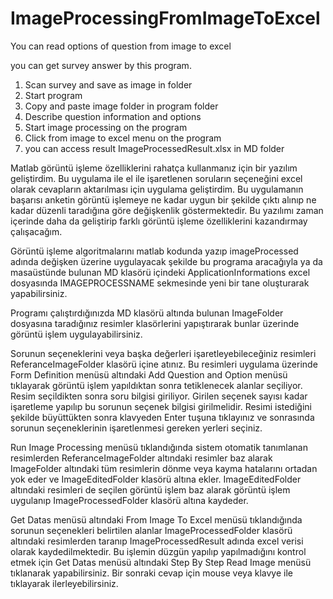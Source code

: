 # ImageProcessingFromImageToExcel
You can read options of question from image to excel

you can get survey answer by this program.
1. Scan survey and save as image in folder
2. Start program
3. Copy and paste image folder in program folder
4. Describe question information and options
5. Start image processing on the program
6. Click from image to excel menu on the program
7. you can access result ImageProcessedResult.xlsx in MD folder

Matlab görüntü işleme özelliklerini rahatça kullanmanız için bir yazılım geliştirdim.
Bu uygulama ile el ile işaretlenen soruların seçeneğini excel olarak cevapların aktarılması için uygulama geliştirdim.
Bu uygulamanın başarısı anketin görüntü işlemeye ne kadar uygun bir şekilde çıktı alınıp ne kadar düzenli taradığına göre değişkenlik göstermektedir.
Bu yazılımı zaman içerinde daha da geliştirip farklı görüntü işleme özelliklerini kazandırmay çalışacağım.

Görüntü işleme algoritmalarını matlab kodunda yazıp imageProcessed adında değişken üzerine uygulayacak şekilde bu programa aracağıyla ya da masaüstünde bulunan MD klasörü içindeki ApplicationInformations excel dosyasında IMAGEPROCESSNAME sekmesinde yeni bir tane oluşturarak yapabilirsiniz.

Programı çalıştırdığınızda MD klasörü altında bulunan ImageFolder dosyasına taradığınız resimler klasörlerini yapıştırarak bunlar üzerinde görüntü işlem uygulayabilirsiniz.

Sorunun seçeneklerini veya başka değerleri işaretleyebileceğiniz resimleri ReferanceImageFolder klasörü içine atınız. 
Bu resimleri uygulama üzerinde Form Definition menüsü altındaki Add Question and Option menüsü tıklayarak görüntü işlem yapıldıktan sonra tetiklenecek alanlar seçiliyor.
Resim seçildikten sonra soru bilgisi giriliyor. Girilen seçenek sayısı kadar işaretleme yapılıp bu sorunun seçenek bilgisi girilmelidir.
Resimi istediğini şekilde büyüttükten sonra klavyeden Enter tuşuna tıklayınız ve sonrasında sorunun seçeneklerinin işaretlenmesi gereken yerleri seçiniz.

Run Image Processing menüsü tıklandığında sistem otomatik tanımlanan resimlerden ReferanceImageFolder altındaki resimler baz alarak ImageFolder altındaki tüm resimlerin dönme veya kayma hatalarını ortadan yok eder ve ImageEditedFolder klasörü altına ekler.
ImageEditedFolder altındaki resimleri de seçilen görüntü işlem baz alarak görüntü işlem uygulanıp ImageProcessedFolder klasörü altına kaydeder.

Get Datas menüsü altındaki From Image To Excel menüsü tıklandığında sorunun seçenekleri belirtilen alanlar ImageProcessedFolder klasörü altındaki resimlerden taranıp ImageProcessedResult adında excel verisi olarak kaydedilmektedir.
Bu işlemin düzgün yapılıp yapılmadığını kontrol etmek için Get Datas menüsü altındaki Step By Step Read Image menüsü tıklanarak yapabilirsiniz. 
Bir sonraki cevap için mouse veya klavye ile tıklayarak ilerleyebilirsiniz.

